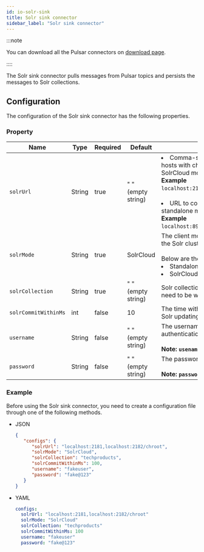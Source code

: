 ```yaml
---
id: io-solr-sink
title: Solr sink connector
sidebar_label: "Solr sink connector"
---
```


:::note

You can download all the Pulsar connectors on [download page](pathname:///download).

::::

The Solr sink connector pulls messages from Pulsar topics and persists the messages to Solr collections.

## Configuration

The configuration of the Solr sink connector has the following properties.



### Property

| Name | Type|Required | Default | Description
|------|----------|----------|---------|-------------|
| `solrUrl` | String|true|" " (empty string) | <li>Comma-separated zookeeper hosts with chroot used in the SolrCloud mode. <br />**Example**<br />`localhost:2181,localhost:2182/chroot` <br /><br /></li><li>URL to connect to Solr used in standalone mode. <br />**Example**<br />`localhost:8983/solr` </li>|
| `solrMode` | String|true|SolrCloud| The client mode when interacting with the Solr cluster. <br /><br />Below are the available options:<br /><li>Standalone<br /></li><li> SolrCloud</li>|
| `solrCollection` |String|true| " " (empty string) | Solr collection name to which records need to be written. |
| `solrCommitWithinMs` |int| false|10 | The time within million seconds for Solr updating commits.|
| `username` |String|false|  " " (empty string) | The username for basic authentication.<br /><br />**Note: `usename` is case-sensitive.** |
| `password` | String|false|  " " (empty string) | The password for basic authentication. <br /><br />**Note: `password` is case-sensitive.** |



### Example

Before using the Solr sink connector, you need to create a configuration file through one of the following methods.

* JSON

  ```json
  {
     "configs": {
        "solrUrl": "localhost:2181,localhost:2182/chroot",
        "solrMode": "SolrCloud",
        "solrCollection": "techproducts",
        "solrCommitWithinMs": 100,
        "username": "fakeuser",
        "password": "fake@123"
     }
  }
  ```

* YAML

  ```yaml
  configs:
    solrUrl: "localhost:2181,localhost:2182/chroot"
    solrMode: "SolrCloud"
    solrCollection: "techproducts"
    solrCommitWithinMs: 100
    username: "fakeuser"
    password: "fake@123"
  ```

